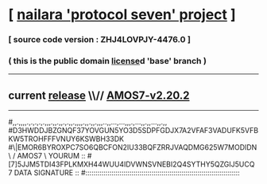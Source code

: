 
# [ [nailara 'protocol seven' project](http://nailara.network/) ]

### [ source code version : ZHJ4LOVPJY-4476.0 ]

### ( this is the public domain [license](../license)d 'base' branch )
---
## current [release](https://github.com/nailara-technologies/protocol-7/releases) \\\\// [AMOS7-v2.20.2](https://github.com/nailara-technologies/protocol-7/releases/tag/AMOS7-v2.20.2)
---

#,,.,,,,.,.,.,.,.,,,.,,.,,.,.,,.,,,,.,,.,,.,,,..,,...,...,,,.,...,,.,,...,,.,,
#D3HWDDJBZGNQF37YOVGUN5YO3D5SDPFGDJX7A2VFAF3VADUFK5VFBKW5TROHFFFVNUY6KSWBH33DK
#\\\|EMOR6BYROXPC7SO6QBCFON2IU33BQFZRRJVAQDMG625W7MODIDN \ / AMOS7 \ YOURUM ::
#\[7]5JJM5TDI43FPLKMXH44WUU4IDVWNSVNEBI2Q4SYTHY5QZGIJ5UCQ 7  DATA SIGNATURE ::
#:::::::::::::::::::::::::::::::::::::::::::::::::::::::::::::::::::::::::::::
